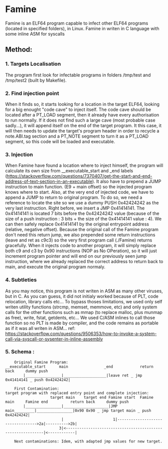# Famine
Famine is an ELF64 program capable to infect other ELF64 programs (located in specified folders), in Linux.
Famine in writen in C language with some inline ASM for syscalls

## Method:
### 1. Targets Localisation
The program first look for infectable programs in folders /tmp/test and /tmp/test2 (built by Makefile).
### 2. Find injection point
When it finds so, it starts looking for a location in the target ELF64, looking for a big enought "code cave" to inject itself.
The code cave should be located after a PT_LOAD segment, then it already have every authorisation to run normally.
If it does not find such a large cave (most probable case sadly...), it will append itself on the end of the target program.
It this case, it will then needs to update the target's program header in order to recycle a note.ABI.tag section and a PT_NOTE segment to turn it as a PT_LOAD segment, so this code will be loaded and executable.
### 3. Injection
When Famine have found a location where to inject himself, the program will calculate its own size from __executable_start and _end labels (https://stackoverflow.com/questions/7370407/get-the-start-and-end-address-of-text-section-in-an-executable).
It also have to prepend a JUMP instruction to main function. (E9 + main offset) so the injected program knows where to start.
Also, at the very end of injected code, we have to append a JUMP to return to original program. 
To do so, we need a reference to locate the site so we use a dummy PUSH 0x42424242 as the very last instruction.
Right before, we insert a JMP 0x41414141. The 0x41414141 is located 7 bits before the 0x42424242 value (because of the size of a push instruction : 3 bits + the size of the 0x41414141 value : 4). We can then safely replace 0x41414141 by the original entrypoint address (relative, negative offset).
Because the original call of the Famine program don't need this return jump, we also prepended some return instructions (leave and ret as c9c3) so the very first program call (./Famine) returns gracefully. When it injects code to another program, it will simply replace both c9 and c3 by 0x90 instructions (NOP as No OPeration), so it will just increment program pointer and will end on our previously seen jump instruction, where we already replaced the correct address to return back to main, and execute the original program normaly.
### 4. Subtleties
As you may notice, this program is not writen in ASM as many other viruses, but in C. As you can guess, it did not initialy worked because of PLT, code relocation, library calls etc... 
To bypass thoses limitations, we used only self writen utility functions (strcmp, memset, memmove, etc) and only system calls for the other functions such as mmap (to replace malloc, plus munmap as free), write, fstat, getdents, etc... 
We used C/ASM inlines to call those function so no PLT is made by compiler, and the code remains as portable as if it was all writen in ASM...
ref: https://stackoverflow.com/questions/9506353/how-to-invoke-a-system-call-via-syscall-or-sysenter-in-inline-assembly
### 5. Schema :
```
	Original Famine Program:
__executable_start		main				_end			return back		dummy push
		|________________|___________________|leave ret _ jmp 0x41414141 _ push 0x42424242|

	First Contamination:
target program with replaced entry point and complete injection:
					target main	   target end Famine start	Famine main		Famine end			return back		dummy push
		|________________|____________________|JMP main_________|________________|0x90 0x90 _ jmp target main _ push 0x42424242|
						 |						1|---------------------------------->2a|---------->2b|
						3|<------------------------------------------------------------|<------------|
	
	Next contaminations: Idem, with adapted jmp values for new target.

```
